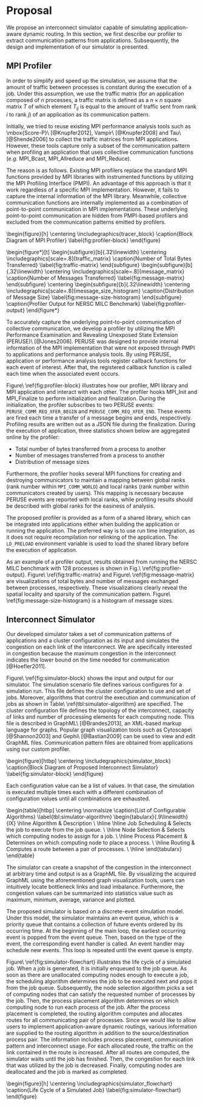 # Proposal

<!-- 提案の概要 -->
We propose an interconnect simulator capable of simulating application-aware
dynamic routing. In this section, we first describe our profiler to extract
communication patterns from applications. Subsequently, the design and
implementation of our simulator is presented.

## MPI Profiler

<!-- 何が既存のプロファイラと違うのか? なんでプロファイラを新規開発する? -->
In order to simplify and speed up the simulation, we assume that the amount of
traffic between processes is constant during the execution of a job. Under
this assumption, we use the traffic matrix (for an application composed of
$n$ processes, a traffic matrix is defined as a $n \times n$ square matrix $T$
of which element $T_{ij}$ is equal to the amount of traffic sent from rank
$i$ to rank $j$) of an application as its communication pattern.

Initially, we tried to reuse existing MPI performance analysis tools such as
\mbox{Score-P}\ [@Knupfer2012], Vampir\ [@Knupfer2008] and Tau\ [@Shende2006]
to collect the traffic matrices from MPI applications. However, these tools
capture only a subset of the communication pattern when profiling an
application that uses collective communication functions (_e.g._ MPI_Bcast,
MPI_Allreduce and MPI_Reduce).

The reason is as follows. Existing MPI profilers replace the standard MPI
functions provided by MPI libraries with instrumented functions by utilizing
the MPI Profiling Interface (PMPI). An advantage of this approach is that it
work regardless of a specific MPI implementation. However, it fails to capture
the internal information of the MPI library. Meanwhile, collective
communication functions are internally implemented as a combination of
point-to-point communication in MPI implementations. These underlying
point-to-point communication are hidden from PMPI-based profilers and excluded
from the communication patterns emitted by profilers.

\begin{figure}[h]
    \centering
    \includegraphics{tracer_block}
    \caption{Block Diagram of MPI Profiler}
    \label{fig:profiler-block}
\end{figure}

\begin{figure*}[t]
    \begin{subfigure}[b]{.32\linewidth}
        \centering
        \includegraphics[scale=.8]{traffic_matrix}
        \caption{Number of Total Bytes Transferred}
        \label{fig:traffic-matrix}
    \end{subfigure}
    \begin{subfigure}[b]{.32\linewidth}
        \centering
        \includegraphics[scale=.8]{message_matrix}
        \caption{Number of Messages Transferred}
        \label{fig:message-matrix}
    \end{subfigure}
    \centering
    \begin{subfigure}[b]{.32\linewidth}
        \centering
        \includegraphics[scale=.8]{message_size_histogram}
        \caption{Distribution of Message Size}
        \label{fig:message-size-histogram}
    \end{subfigure}
    \caption{Profiler Output for NERSC MILC Benchmark}
    \label{fig:profiler-output}
\end{figure*}

<!-- PERUSEの紹介 -->
To accurately capture the underlying point-to-point communication of collective
communication, we develop a profiler by utilizing the MPI Performance
Examination and Revealing Unexposed State Extension (PERUSE)\ [@Jones2006].
PERUSE was designed to provide internal information of the MPI implementation
that were not exposed through PMPI to applications and performance analysis
tools. By using PERUSE, application or performance analysis tools register
callback functions for each event of interest. After that, the registered
callback function is called each time when the associated event occurs.

<!-- プロファイラの動作説明 (PERUSE関係)-->
Figure\ \ref{fig:profiler-block} illustrates how our profiler, MPI library and
MPI application and interact with each other. The profiler hooks MPI_Init and
MPI_Finalize to perform initialization and finalization. During the
initialization, the profiler subscribes to two PERUSE events:
`PERUSE_COMM_REQ_XFER_BEGIN` and `PERUSE_COMM_REQ_XFER_END`. These events are
fired each time a transfer of a message begins and ends, respectively.
Profiling results are written out as a JSON file during the finalization.
During the execution of application, three statistics shown below are
aggregated online by the profiler:

- Total number of bytes transferred from a process to another
- Number of messages transferred from a process to another
- Distribution of message sizes

<!-- プロファイラの動作説明 (コミュニケータ関係) -->
Furthermore, the profiler hooks several MPI functions for creating and
destroying communicators to maintain a mapping between global ranks (rank
number within `MPI_COMM_WORLD`) and local ranks (rank number within
communicators created by users). This mapping is necessary because PERUSE
events are reported with local ranks, while profiling results should be
described with global ranks for the easiness of analysis.

<!-- プロファイラの使い方 -->
The proposed profiler is provided as a form of a shared library, which can be
integrated into applications either when building the application or running
the application. The preferred way is to use run time integration, as it does
not require recompilation nor relinking of the application. The `LD_PRELOAD`
environment variable is used to load the shared library before the execution
of application.

<!-- プロファイラの出力例 -->
As an example of a profiler output, results obtained from running the NERSC
MILC benchmark with 128 processes is shown in Fig.\ \ref{fig:profiler-output}.
Figure\ \ref{fig:traffic-matrix} and Figure\ \ref{fig:message-matrix} are
visualizations of total bytes and number of messages exchanged between
processes, respectively. These visualizations clearly reveal the spatial
locality and sparsity of the communication pattern.
Figure\ \ref{fig:message-size-histogram} is a histogram of message sizes.

## Interconnect Simulator

<!-- 提案の概要 -->
Our developed simulator takes a set of communication patterns of applications
and a cluster configuration as its input and simulates the congestion on each
link of the interconnect. We are specifically interested in congestion because
the maximum congestion in the interconnect indicates the lower bound on the
time needed for communication [@Hoefler2011].

<!-- シミュレータの入力 (シナリオ)-->
Figure\ \ref{fig:simulator-block} shows the input and output for our
simulator. The simulation scenario file defines various configures for a
simulation run. This file defines the cluster configuration to use and set of
jobs. Moreover, algorithms that control the execution and communication of
jobs as shown in Table\ \ref{tbl:simulator-algorithm} are specified. The
cluster configuration file defines the topology of the interconnect, capacity
of links and number of processing elements for each computing node. This file
is described in GraphML\ [@Brandes2013], an XML-based markup language for
graphs. Popular graph visualization tools such as Cytoscape\ [@Shannon2003]
and Gephi\ [@Bastian2009] can be used to view and edit GraphML files.
Communication pattern files are obtained from applications using our custom
profiler.

\begin{figure}[htbp]
    \centering
    \includegraphics{simulator_block}
    \caption{Block Diagram of Proposed Interconnect Simulator}
    \label{fig:simulator-block}
\end{figure}

<!-- シミュレータの入力 (クラスタ構成と通信パターン) -->
Each configuration value can be a list of values. In that case, the simulation
is executed multiple times each with a different combination of configuration
values until all combinations are exhausted.

\begin{table}[htbp]
    \centering
    \normalsize
    \caption{List of Configurable Algorithms}
    \label{tbl:simulator-algorithm}
    \begin{tabularx}{.9\linewidth}{lX}
        \hline
        Algorithm         & Description                                            \\
        \hline \hline
        Job Scheduling    & Selects the job to execute from the job queue.         \\ \hline
        Node Selection    & Selects which computing nodes to assign for a job.     \\ \hline
        Process Placement & Determines on which computing node to place a process. \\ \hline
        Routing           & Computes a route between a pair of processes.          \\ \hline
    \end{tabularx}
\end{table}

<!-- シミュレータの出力 -->
The simulator can create a snapshot of the congestion in the interconnect
at arbitrary time and output is as a GraphML file. By visualizing the
acquired GraphML using the aforementioned graph visualization tools, users can
intuitively locate bottleneck links and load imbalance. Furthermore, the
congestion values can be summarized into statistics value such as maximum,
minimum, average, variance and plotted.

<!-- シミュレータの動作原理 -->
The proposed simulator is based on a discrete-event simulation model. Under
this model, the simulator maintains an event queue, which is a priority queue
that contains a collection of future events ordered by its occurring time. At
the beginning of the main loop, the earliest occurring event is
popped from the event queue. Then, based on the type of the event, the
corresponding event handler is called. An event handler may schedule new
events. This loop is repeated until the event queue is empty.

<!-- ジョブの視点で見たシミュレーション処理の流れ -->
Figure\ \ref{fig:simulator-flowchart} illustrates the life cycle of a
simulated job. When a job is generated, it is initially enqueued to the job
queue. As soon as there are unallocated computing nodes enough to
execute a job, the scheduling algorithm determines the job to be executed
next and pops it from the job queue. Subsequently, the node selection
algorithm picks a set of computing nodes that can satisfy the requested
number of processes by the job. Then, the process placement algorithm
determines on which computing node to run each process of the job. After the
process placement is completed, the routing algorithm computes and allocates
routes for all communicating pair of processes. Since we would like to allow
users to implement application-aware dynamic routings, various information are
supplied to the routing algorithm in addition to the source/destination
process pair. The information includes process placement, communication
pattern and interconnect usage. For each allocated route, the traffic on the
link contained in the route is increased. After all routes are computed, the
simulator waits until the job has finished. Then, the congestion for each link
that was utilized by the job is decreased. Finally, computing nodes are
deallocated and the job is marked as completed.

\begin{figure}[h]
    \centering
    \includegraphics{simulator_flowchart}
    \caption{Life Cycle of a Simulated Job}
    \label{fig:simulator-flowchart}
\end{figure}
